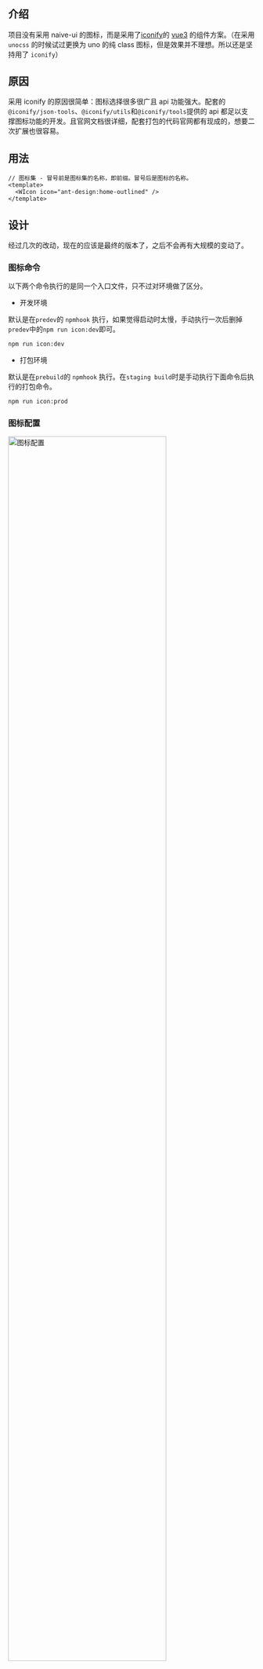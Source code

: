 # <WPageTitle></WPageTitle>

## 介绍

项目没有采用 naive-ui 的图标，而是采用了[iconify](https://iconify.design/)的 [vue3](https://docs.iconify.design/icon-components/vue/) 的组件方案。（在采用 `unocss` 的时候试过更换为 uno 的纯 class 图标，但是效果并不理想。所以还是坚持用了 `iconify`）

## 原因

采用 iconify 的原因很简单：图标选择很多很广且 api 功能强大。配套的`@iconify/json-tools`、`@iconify/utils`和`@iconify/tools`提供的 api 都足以支撑图标功能的开发。且官网文档很详细，配套打包的代码官网都有现成的，想要二次扩展也很容易。

## 用法

```vue
// 图标集 - 冒号前是图标集的名称，即前缀。冒号后是图标的名称。
<template>
  <WIcon icon="ant-design:home-outlined" />
</template>
```

## 设计

经过几次的改动，现在的应该是最终的版本了，之后不会再有大规模的变动了。

### 图标命令

以下两个命令执行的是同一个入口文件，只不过对环境做了区分。

- 开发环境

默认是在`predev`的 `npmhook` 执行，如果觉得启动时太慢，手动执行一次后删掉`predev`中的`npm run icon:dev`即可。

```bash
npm run icon:dev
```

- 打包环境

默认是在`prebuild`的 `npmhook` 执行。在`staging build`时是手动执行下面命令后执行的打包命令。

```bash
npm run icon:prod
```

### 图标配置

<div style="width: 100%;margin: 16px 0;">
  <img src="/images/icon/config.png" alt="图标配置" width="80%" height="auto" style="margin: 0 auto">
</div>

- `online` 布尔值 默认 false 是否采用在线方式打包

  - `true` 即不把图标打包到最后产物中，可以适量的减少打包体积（如果用的图标不多的话。图标用的多的，开启此选项打包体积会下降不少），在加载到图标时会通过 `iconify` 提供好的现成的`api`去请求用到的图标（`iconify` 这个 `api` 可以自定义配置，扩展配置性很强）。此情况需要给图标做加载效果，这也是前一段时间加上的（`skeleton` 加载效果）。此情况适用于可以连接外网的，且网络环境还不错的应用。

  - `false` 即会把图标打包到最后产物中，适用于在内网环境中的应用。生成图标体积会根据后一个配置项决定。

- `treeshake` 布尔值 默认 `true` 是否按需打包

  - `true` 即只打包项目中使用到的图标，推荐使用，可以很好的减小打包体积。（自定义图标也可以实现按需打包）具体使用的是`fast-glob`扫描 `src` 下的所有文件，利用一个图标的`pool`和正则去匹配项目中使用到的图标。

  - `false` 即不按需打包，不建议设置。如果在同时设置了`online`为 `false` 和`treeshake`为 `false` 会把图标集全量打包进产物中，打包体积会剧增（一般都是会增加 5~15M 左右，且会打进一个文件中，首屏加载速度会急剧变慢）。

- `list` 字符串数组 默认配置了 `6` 个图标集（`5` 个 `iconify` 的 + `1` 个自定义`svg`图标集）

  - 第一项常量是默认的自定义图标集`w-svg`

  - 后面的就是`iconify`提供好的`json`图标集，默认做了 5 个。如果想要添加新的内置图标集，去[这个文件夹](https://github.com/iconify/icon-sets/tree/master/json)里找想要的图标，赋值`json`的文件名然后添加到数组中，接着重新执行`npm run dev`即可。

  - 这个数组也是`图标选择器`的过滤分类数组

### 具体流程

图标打包入口文件

```ts
import { generateIconUsedBundle } from '../generate/icon-bundle'
import { generateIconDevBundle } from '../generate/icon-bundle-dev'
import { generateIconBundleImport } from '../generate/icon-import'
import { cleanArr, generateIconList } from '../generate/icon-list'
import { generateIconsUsed } from '../generate/icon-scan'
import { generateIconSvg } from '../generate/icon-svg'
import { IconBundleConfig } from './config';

(async () => {
  // 获取命令行中的参数，是dev还是prod
  const arg = process.argv.slice(-1)[0]

  // 这步是不论环境的都要执行的
  // 这一步主要是把`.svg`文件夹下的自定义图标打包成`iconify`格式的json，方便后续操作
  // 逻辑抓的是iconify的例子，稍微做了些修改
  // 最后输出的文件在`build/_generated/svg.json`
  await generateIconSvg()

  // 这步也是不论环境的都要执行的
  // 这步依赖于上一步，只有在上一步生成了svg.json后这步才会把自定义图标字符串写入文件
  // 这一步是利用fast-glob和图标配置中的list生成图标选择器的图标字符串数组
  // 逻辑是自己写的，很简单，读取node_modules下的iconify/json文件，加上前缀然后写入文件
  // 写入了两个文件，一个list一个list-pool文件
  // list文件后续可能重新写入，pool文件用作treeshake的扫描用
  await generateIconList()

  // 下面环境处理，不同环境需要做不同处理
  if (arg === 'dev') {
    // 开发环境下是从node_modules里引入的json，然后调用addCollection把图标添加进去
    // 逻辑是自己写的，可以看一下
    await generateIconDevBundle()
  }
  else {
    // 开启了按需加载图标
    if (IconBundleConfig.treeshake) {
      // 利用fast-glob扫描src下的所有vue/ts/tsx文件
      // 读取icon-list-pool和正则匹配筛选出用到的图标字符串
      // 重新写入到icon-list文件中，用于图标选择器
      await generateIconsUsed()

      // 如果是离线用法，需要把图标通过addCollection添加到iconify中
      // 在线使用的话，只需要上一步的图标字符串数组
      if (!IconBundleConfig.online) {
        // 逻辑是iconify文档中提供的离线打包
        // 打包示例提供了自定义svg、图标字符串和json文件的打包逻辑
        // 我只用到了图标字符串的打包逻辑
        // 稍微做了些改动，因为自定义的svg图标需要提供json路径
        await generateIconUsedBundle()
      }
    }
    else {
      // 没开启按需加载就需要把iconify图标集通量打包
      // 同样的逻辑，只不过没有了`generateIconsUsed`这步骤
      // 因为下面的这步操作全是依靠icon-list文件中的图标字符串做的处理
      await generateIconUsedBundle()
    }
  }

  // 这步始终都要执行
  // 这步是去读写`Icon/index.ts`文件
  // 目的是把addCollection这步操作引入到项目中
  // 开发环境下一定是需要引入的，要不就变成在线使用图标了（虽然也可以
  // 同时online配置也会影响写入操作，逻辑看下文件就行，不复杂
  await generateIconBundleImport(arg)

  cleanArr()
})()
```

## 图标集

在开发环境下会整体安装[@iconify/json](https://icon-sets.iconify.design/)，大约有 `100` 多 M。图标集数量将近 `100` 个。

如果想要添加新的图标集，则在[config.ts](https://github.com/Zhaocl1997/walnut-admin-client/blob/naive-ui/build/icon/src/config.ts)文件中的`list`属性添加想要的`图标集字符串`，然后执行重新执行`npm run dev`即可。

:::warning
`list`数组的第一项即自定义图标的前缀，不要轻易删除
:::

:::info
`图标集字符串`需要完全等于[这个](https://github.com/iconify/icon-sets/tree/master/json)文件夹下的文件名称，因为是根据这个去做的检索。
:::

## 图标选择器

图标选择器为项目二封的组件，一般来说只有在配置菜单时才用的到。设计思路也很简单，通过上面提到的`icon-list`文件中的`图标字符串`数组渲染图标，在`Icon/index.ts`下引入了`bundle`文件就是离线使用的方式，没引入就是在线使用的方式（根据图标字符串去做网络请求）。

同时图标选择器做了分页、搜索和按图标集过滤的强化，方便开发者使用。

## 自定义图标

项目的根目录下有个`.svg`的文件夹，这里是存放自定义图标的地方。（去阿里的 `iconfont` 或其他地方下载的 `svg` 图标可以直接扔到此文件夹下）

:::warning
目前只支持以 `svg` 文件形式的自定义图标（复制粘贴 `svg` 很麻烦，能下载成文件就下载成 `svg` 文件吧）
:::

:::warning
同时`.svg`文件夹下也不支持嵌套文件夹形式的图标，暂时只能平级扔到`.svg`文件夹下
:::

:::info
`svg` 的文件名就是使用时的图标名，尽量不要用中文名的 `svg` 文件
:::

:::info
这个文件夹下的内容不会打包到最终产物中，所以可以尽情的添加 `svg` 文件
:::

### 命令

在`.svg`文件夹下添加完 svg 文件后，重新执行`npm run dev`即可，图标处理的逻辑在`predev`中已做完处理。

### 原理

原理很简单，就是把 `svg` 文件转化成 `iconify` 的规则 `json` 格式，然后就把这个 `json` 文件对待为一个新的图标集。这样处理的话后续的打包逻辑就可以服用了，无需再重新写一套自定义 `svg` 的打包逻辑。

### 用法

```vue
// 自定义图标 - `w-svg`是默认的自定义图标前缀，冒号后为svg的文件名称
<template>
  <WIcon icon="w-svg:svg-sample-1" />
</template>
```

## 打包

图标打包的逻辑，我也是经过了两次大的改动才磨练出现在的版本。之前的版本在没有很好的设计思路下就做了出来，导致整个逻辑不清晰。现在逐渐熟悉了`iconify`后清晰的了解了整个流程，重新设计了现在的这版打包逻辑处理，同时做了自定义的配置项目和最小的对`src`下的文件的改动。

### 原理

图标打包的原理，一切都是基于`iconify`的`addCollection`api。`iconify`的`vue3`图标只有在执行了这个 `api` 的情况下才会是离线用法，如果没有调用这个`api`直接使用图标，`iconify`就会调用内置的`api`去做网络请求取回图标（上面也提到过，这个 api 是可以自定义搭建的，配置性很强）。

### 流程

上面的[具体流程](#具体流程)已经写的比较清楚了

## 离线用法(推荐)

离线用法即把配置中的`online`设置为`false`即可，剩下的交给打包逻辑即可。

同时建议开始`treeshake`，可以最大化的减小最终产物体积。

:::warning
不要同时把`online`和`treeshake`设置为`false`，这样会把图标配置中的 list 图标集全量打包，会急剧增加打包体积，这是没人想看到的。
:::

## 在线用法

- ~~所有 iconify 的图标都会走网络请求，图标在加载出来之前会有一小段留白，效果并不好~~

  ***

  现已添加了骨架框加载的效果，不会有不好的留白效果了

- ~~请求完的 iconify 图标默认会把 svg 内容存储到 `localStorage` 中，在图标量巨大的情况下这并不理想。且 `localStorage` 有 5m 的存储上限，这么搞维护性很差。~~

  ***

  ~~~`iconify` 提供了一个不把请求到的图标缓存到 storage 里的 api，这个也完全可以避免~~~

  新版iconify已经移除storage的API了

- 只需要将配置中的`online`设置为`true`，剩下就交给打包逻辑即可。在线使用，开不开启 `treeshake` 只会影响图标选择器中的图标数量，并不会影响最后产物的体积。
